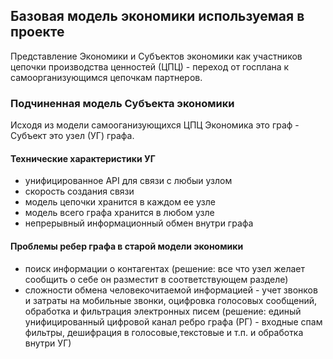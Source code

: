 ## Базовая модель экономики используемая в проекте

Представление Экономики и Субъектов экономики как участников цепочки производства ценностей (ЦПЦ) - переход от госплана к самоорганизующимся цепочкам партнеров.

### Подчиненная модель Субъекта экономики

Исходя из модели самооганизующихся ЦПЦ Экономика это граф - Субъект это узел (УГ) графа. 

#### Технические характеристики УГ

- унифицированное API для связи с любыи узлом
- скорость создания связи
- модель цепочки хранится в каждом ее узле
- модель всего графа хранится в любом узле
- непрерывный информационный обмен внутри графа

#### Проблемы ребер графа в старой модели экономики

- поиск информации о контагентах (решение: все что узел желает сообщить о себе он разместит в соответствующем разделе)
- сложности обмена человекочитаемой информацией - учет звонков и затраты на мобильные звонки, оцифровка голосовых сообщений, обработка и фильтрация электронных писем (решение: единый унифицированный цифровой канал ребро графа (РГ)  - входные спам фильтры, дешифрация в голосовые,текстовые и т.п. и обработка внутри УГ)

